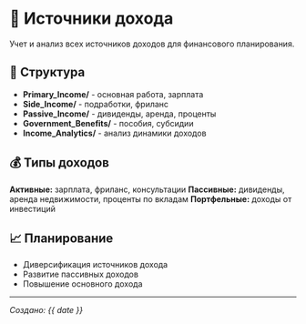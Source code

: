 # 💼 Источники дохода

Учет и анализ всех источников доходов для финансового планирования.

## 📁 Структура
- **Primary_Income/** - основная работа, зарплата
- **Side_Income/** - подработки, фриланс
- **Passive_Income/** - дивиденды, аренда, проценты
- **Government_Benefits/** - пособия, субсидии
- **Income_Analytics/** - анализ динамики доходов

## 💰 Типы доходов
**Активные:** зарплата, фриланс, консультации
**Пассивные:** дивиденды, аренда недвижимости, проценты по вкладам
**Портфельные:** доходы от инвестиций

## 📈 Планирование
- Диверсификация источников дохода
- Развитие пассивных доходов
- Повышение основного дохода

---
*Создано: {{ date }}*
